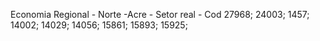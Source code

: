 Economia Regional - Norte -Acre - Setor real -  Cod 27968; 24003; 1457; 14002; 14029; 14056; 15861; 15893; 15925;